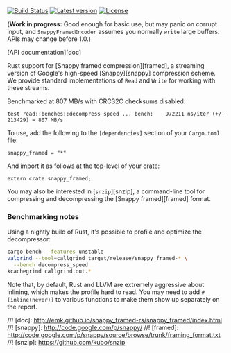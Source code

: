 [![Build Status](https://travis-ci.org/emk/snappy_framed-rs.svg?branch=master)](https://travis-ci.org/emk/snappy_framed-rs) [![Latest version](https://img.shields.io/crates/v/snappy_framed.svg)](https://crates.io/crates/snappy_framed) [![License](https://img.shields.io/crates/l/snappy_framed.svg)](https://crates.io/crates/snappy_framed)

(**Work in progress:** Good enough for basic use, but may panic on corrupt
input, and `SnappyFramedEncoder` assumes you normally `write` large
buffers.  APIs may change before 1.0.)

[API documentation][doc]

Rust support for [Snappy framed compression][framed], a streaming version
of Google's high-speed [Snappy][snappy] compression scheme.  We provide
standard implementations of `Read` and `Write` for working with these
streams.

Benchmarked at 807 MB/s with CRC32C checksums disabled:

```
test read::benches::decompress_speed ... bench:    972211 ns/iter (+/- 213429) = 807 MB/s
```

To use, add the following to the `[dependencies]` section of your
`Cargo.toml` file:

```
snappy_framed = "*"
```

And import it as follows at the top-level of your crate:

```
extern crate snappy_framed;
```

You may also be interested in [`snzip`][snzip], a command-line tool for
compressing and decompressing the [Snappy framed][framed] format.

### Benchmarking notes

Using a nightly build of Rust, it's possible to profile and optimize the
decompressor:

```sh
cargo bench --features unstable
valgrind --tool=callgrind target/release/snappy_framed-* \
  --bench decompress_speed
kcachegrind callgrind.out.*
```

Note that, by default, Rust and LLVM are extremely aggressive about
inlining, which makes the profile hard to read.  You may need to add
`#[inline(never)]` to various functions to make them show up separately on
the report.

//! [doc]: http://emk.github.io/snappy_framed-rs/snappy_framed/index.html
//! [snappy]: http://code.google.com/p/snappy/
//! [framed]: http://code.google.com/p/snappy/source/browse/trunk/framing_format.txt
//! [snzip]: https://github.com/kubo/snzip
